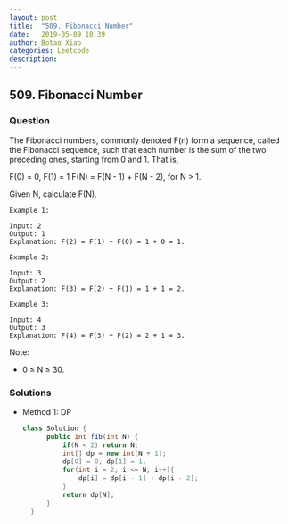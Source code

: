 ```yaml
---
layout: post
title:  "509. Fibonacci Number"
date:   2019-05-09 10:39
author: Botao Xiao
categories: Leetcode
description:
---
```

## 509. Fibonacci Number

### Question
The Fibonacci numbers, commonly denoted F(n) form a sequence, called the Fibonacci sequence, such that each number is the sum of the two preceding ones, starting from 0 and 1. That is,

F(0) = 0,   F(1) = 1
F(N) = F(N - 1) + F(N - 2), for N > 1.

Given N, calculate F(N).

```
Example 1:

Input: 2
Output: 1
Explanation: F(2) = F(1) + F(0) = 1 + 0 = 1.

Example 2:

Input: 3
Output: 2
Explanation: F(3) = F(2) + F(1) = 1 + 1 = 2.

Example 3:

Input: 4
Output: 3
Explanation: F(4) = F(3) + F(2) = 2 + 1 = 3.
```
 
Note:
* 0 ≤ N ≤ 30.


### Solutions
* Method 1: DP
  ```Java
  class Solution {
        public int fib(int N) {
            if(N < 2) return N;
            int[] dp = new int[N + 1];
            dp[0] = 0; dp[1] = 1;
            for(int i = 2; i <= N; i++){
                dp[i] = dp[i - 1] + dp[i - 2];
            }
            return dp[N];
        }
    }
	```